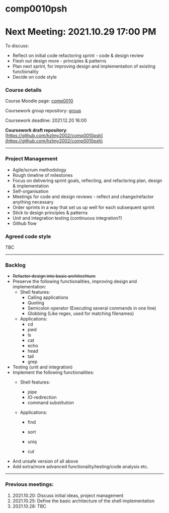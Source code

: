 # comp0010psh


# Next Meeting: 2021.10.29 17:00 PM

To discuss:
- Reflect on initial code refactoring sprint - code & design review
- Flesh out design more - principles & patterns
- Plan next sprint, for improving design and implementation of existing functionality
- Decide on code style


### Course details

Course Moodle page: [comp0010](https://moodle.ucl.ac.uk/course/view.php?id=1365)

Coursework group repository: [group](https://github.com/comp0010/comp0010-shell-python-p30)

Coursework deadline: 2021.12.20 16:00

**Coursework draft repository**: [https://github.com/hzlmy2002/comp0010psh](https://github.com/hzlmy2002/comp0010psh)

---

### Project Management

- Agile/scrum methodology
- Rough timeline of milestones
- Focus on delivering sprint goals, reflecting, and refactoring plan, design & implementation
- Self-organisation
- Meetings for code and design reviews - reflect and change/refactor anything necessary
- Order sprints in a way that set us up well for each subsequent sprint
- Stick to design principles & patterns
- Unit and integration testing (continuous integration?)
- Github flow

### Agreed code style

TBC

---

### Backlog
- ~~Refactor design into basic architechture~~
- Preserve the following functionalities, improving design and implementation:
  - Shell features:
    - Calling applications
    - Quoting
    - Semicolon operator (Executing several commands in one line)
    - Globbing (Like regex, used for matching filenames)
  - Applications:
    - cd
    - pwd
    - ls
    - cat
    - echo
    - head
    - tail
    - grep
- Testing (unit and integration)
- Implement the following functionalities:
  - Shell features:
    - pipe
    - IO-redirection
    - command substitution
    
  - Applications: 
  
    - find
  
    - sort
  
    - uniq
  
    - cut
- And unsafe version of all above
- Add extra/more advanced functionality/testing/code analysis etc.

---
### Previous meetings:

1. 2021.10.20: Discuss initial ideas, project management
2. 2021.10.25: Define the basic architecture of the shell implementation
3. 2021.10.28: TBC


